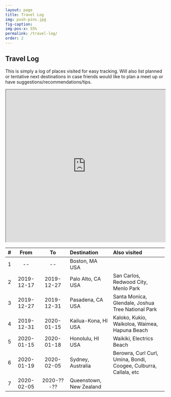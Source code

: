 ```yaml
---
layout: page
title: Travel Log
img: push-pins.jpg
fig-caption:
img-pos-x: 55%
permalink: /travel-log/
order: 2
---
```

## Travel Log

This is simply a log of places visited for easy tracking. Will also list planned or tentative next destinations in case friends would like to plan a meet up or have suggestions/recommendations/tips.

<iframe src="https://www.google.com/maps/d/u/0/embed?mid=1oxLJpepp84n6hh4AQPr082m7n4kWaLeX&z=2" width="100%" height="480"></iframe>

<div class="table-wrapper" markdown="block">

| #   | From       | To         | Destination          | Also visited |
| :-: | :--------: | :--------: | :------------------- | :----------- |
| 1   | --         | --         | Boston, MA USA       | |
| 2   | 2019-12-17 | 2019-12-27 | Palo Alto, CA USA    | San Carlos, Redwood City, Menlo Park |
| 3   | 2019-12-27 | 2019-12-31 | Pasadena, CA USA     | Santa Monica, Glendale, Joshua Tree National Park|
| 4   | 2019-12-31 | 2020-01-15 | Kailua-Kona, HI USA  | Kaloko, Kukio, Waikoloa, Waimea, Hapuna Beach |
| 5   | 2020-01-15 | 2020-01-18 | Honolulu, HI USA     | Waikiki, Electrics Beach |
| 6   | 2020-01-19 | 2020-02-05 | Sydney, Australia    | Berowra, Curl Curl, Umina, Bondi, Coogee, Culburra, Callala, etc |
| 7   | 2020-02-05 | 2020-??-?? | Queenstown, New Zealand | |

</div>

